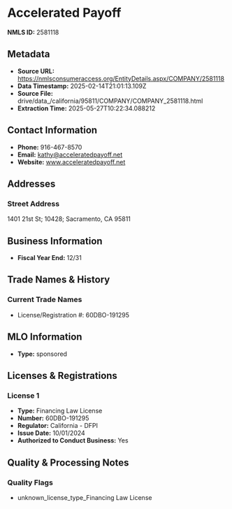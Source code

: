 # Accelerated Payoff

**NMLS ID:** 2581118

## Metadata
- **Source URL:** https://nmlsconsumeraccess.org/EntityDetails.aspx/COMPANY/2581118
- **Data Timestamp:** 2025-02-14T21:01:13.109Z
- **Source File:** drive/data_/california/95811/COMPANY/COMPANY_2581118.html
- **Extraction Time:** 2025-05-27T10:22:34.088212

## Contact Information
- **Phone:** 916-467-8570
- **Email:** kathy@acceleratedpayoff.net
- **Website:** www.acceleratedpayoff.net

## Addresses
### Street Address
1401 21st St; 10428; Sacramento, CA 95811

## Business Information
- **Fiscal Year End:** 12/31

## Trade Names & History
### Current Trade Names
- License/Registration #: 60DBO-191295

## MLO Information
- **Type:** sponsored

## Licenses & Registrations

### License 1
- **Type:** Financing Law License
- **Number:** 60DBO-191295
- **Regulator:** California - DFPI
- **Issue Date:** 10/01/2024
- **Authorized to Conduct Business:** Yes

## Quality & Processing Notes
### Quality Flags
- unknown_license_type_Financing Law License
